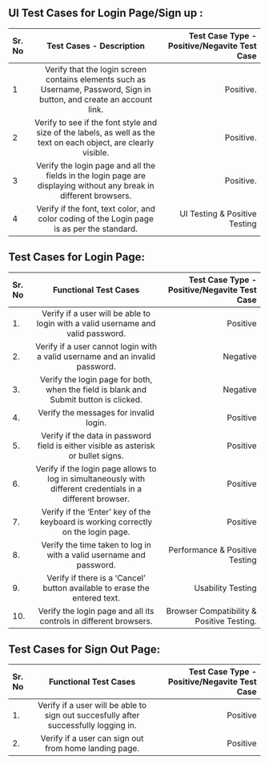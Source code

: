 ## UI Test Cases for Login Page/Sign up : 


| Sr. No      | Test Cases - Description | Test Case Type - Positive/Negavite Test Case  |
| :---        |    :----:   |          ---: |
| 1     | Verify that the login screen contains elements such as Username, Password, Sign in button, and create an account link.| Positive.   |
| 2     | Verify to see if the font style and size of the labels, as well as the text on each object, are clearly visible.      | Positive.   |
| 3     | Verify the login page and all the fields in the login page are displaying without any break in different browsers.    | Positive.   |
| 4    | Verify if the font, text color, and color coding of the Login page is as per the standard.	                          | UI Testing & Positive Testing |




## Test Cases for Login Page: 


| Sr. No      | Functional Test Cases       | Test Case Type - Positive/Negavite Test Case  |
| :---        |    :----:                   |          ---: |                                
|	1.          | Verify if a user will be able to login with a valid username and valid password.	                          | Positive | 
| 2.          | Verify if a user cannot login with a valid username and an invalid password.	                              | Negative |
| 3.          |	Verify the login page for both, when the field is blank and Submit button is clicked.	                      | Negative |
| 4.          | Verify the messages for invalid login.	                                                                    | Positive |
| 5.          | Verify if the data in password field is either visible as asterisk or bullet signs.	                        | Positive |
| 6.          | Verify if the login page allows to log in simultaneously with different credentials in a different browser.	| Positive |
| 7.          | Verify if the ‘Enter’ key of the keyboard is working correctly on the login page.	                          | Positive |
| 8.          | Verify the time taken to log in with a valid username and password.	                                        | Performance & Positive Testing |
| 9.          | Verify if there is a ‘Cancel’ button available to erase the entered text.                                   | Usability Testing |
| 10.         | Verify the login page and all its controls in different browsers.                                           |	Browser Compatibility & Positive Testing. |


## Test Cases for Sign Out Page: 


| Sr. No      | Functional Test Cases       | Test Case Type - Positive/Negavite Test Case  |
| :---        |    :----:                   |          ---: |                                
|	1.          | Verify if a user will be able to sign out succesfully after successfully logging in.	                          | Positive | 
| 2.          | Verify if a user can sign out from home landing page.	                              | Positive |
